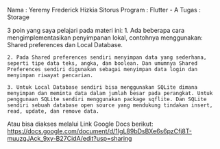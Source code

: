 Nama		: Yeremy Frederick Hizkia Sitorus
Program	    : Flutter - A 
Tugas		: Storage

3 poin yang saya pelajari pada materi ini:
    1. Ada beberapa cara mengimplementasikan penyimpanan lokal, contohnya menggunakan: Shared preferences dan Local Database.

    2. Pada Shared preferences sendiri menyimpan data yang sederhana, seperti tipe data teks, angka, dan boolean. Dan umumnya Shared Preferences sendiri digunakan sebagai menyimpan data login dan menyimpan riwayat pencarian.

    3. Untuk Local Database sendiri bisa menggunakan SQLite dimana menyimpan dan meminta data dalam jumlah besar pada perangkat. Untuk penggunaan SQLite sendiri menggunakan package sqflite. Dan SQLite sendiri sebuah database open source yang mendukung tindakan insert, read, update, dan remove data.


Atau bisa diakses melalui Link Google Docs berikut:
https://docs.google.com/document/d/1IgL89bDsBXe6s6pzCfj8T-muuzgJAck_9xy-B27CidA/edit?usp=sharing
